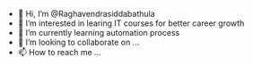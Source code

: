 - 👋 Hi, I’m @Raghavendrasiddabathula
- 👀 I’m interested in learing IT courses for better career growth
- 🌱 I’m currently learning automation process
- 💞️ I’m looking to collaborate on ...
- 📫 How to reach me ...

<!---
Raghavendrasiddabathula/Raghavendrasiddabathula is a ✨ special ✨ repository because its `README.md` (this file) appears on your GitHub profile.
You can click the Preview link to take a look at your changes.
--->
